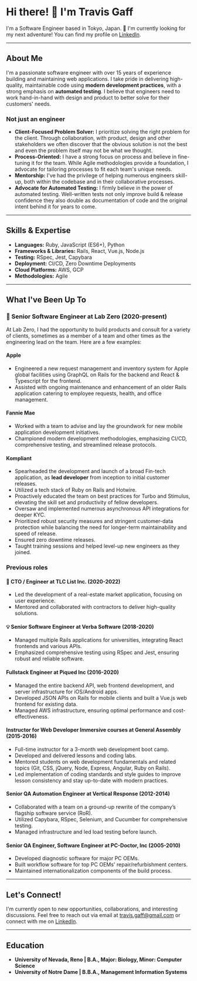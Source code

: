 
<!--
- 🔭 I’m currently working on ...
- 🌱 I’m currently learning ...
- 👯 I’m looking to collaborate on ...
- 🤔 I’m looking for help with ...
- 💬 Ask me about ...
- 📫 How to reach me: ...
- 😄 Pronouns: ...
- ⚡ Fun fact: ...
-->

# Hi there! 👋 I'm Travis Gaff

I'm a Software Engineer based in Tokyo, Japan. 🗾 I'm currently looking for my next adventure!  You can find my profile on [LinkedIn](https://www.linkedin.com/in/travisgaff).

---

## About Me

I'm a passionate software engineer with over 15 years of experience building and maintaining web applications. I take pride in delivering high-quality, maintainable code using **modern development practices**, with a strong emphasis on **automated testing**. I believe that engineers need to work hand-in-hand with design and product to better solve for their customers' needs.

### Not just an engineer

- **Client-Focused Problem Solver:** I prioritize solving the right problem for the client. Through collaboration, with product, design and other stakeholders we often discover that the obvious solution is not the best and even the problem itself may not be what we thought.
- **Process-Oriented:** I have a strong focus on process and believe in fine-tuning it for the team. While Agile methodologies provide a foundation, I advocate for tailoring processes to fit each team's unique needs.
- **Mentorship:** I've had the privilege of helping numerous engineers skill-up, both within the codebase and in their collaborative processes.
- **Advocate for Automated Testing:** I firmly believe in the power of automated testing. Well-written tests not only improve build & release confidence they also double as documentation of code and the original intent behind it for years to come.

---

## Skills & Expertise

- **Languages:** Ruby, JavaScript (ES6+), Python
- **Frameworks & Libraries:** Rails, React, Vue.js, Node.js
- **Testing:** RSpec, Jest, Capybara
- **Deployment:** CI/CD, Zero Downtime Deployments
- **Cloud Platforms:** AWS, GCP
- **Methodologies:** Agile

---

## What I've Been Up To

### 🚀 Senior Software Engineer at Lab Zero (2020-present)

At Lab Zero, I had the opportunity to build products and consult for a variety of clients, sometimes as a member of a team and other times as the engineering lead on the team.  Here are a few examples:

#### Apple

- Engineered a new request management and inventory system for Apple global facilities using GraphQL on Rails for the backend and React & Typescript for the frontend.
- Assisted with ongoing maintenance and enhancement of an older Rails application catering to employee requests, health, and office management.

#### Fannie Mae

- Worked with a team to advise and lay the groundwork for new mobile application development initiatives.
- Championed modern development methodologies, emphasizing CI/CD, comprehensive testing, and streamlined release protocols.

#### Kompliant

- Spearheaded the development and launch of a broad Fin-tech application, as **lead developer** from inception to initial customer releases.
- Utilized a tech stack of Ruby on Rails and Hotwire.
- Proactively educated the team on best practices for Turbo and Stimulus, elevating the skill set and productivity of fellow developers.
- Oversaw and implemented numerous asynchronous API integrations for deeper KYC.
- Prioritized robust security measures and stringent customer-data protection while balancing the need for longer-term maintainability and speed of release.
- Ensured zero downtime releases.
- Taught training sessions and helped level-up new engineers as they joined.

### Previous roles

#### 🌟 CTO / Engineer at TLC List Inc. (2020-2022)

- Led the development of a real-estate market application, focusing on user experience.
- Mentored and collaborated with contractors to deliver high-quality solutions.

#### 💡 Senior Software Engineer at Verba Software (2018-2020)

- Managed multiple Rails applications for universities, integrating React frontends and various APIs.
- Emphasized comprehensive testing using RSpec and Jest, ensuring robust and reliable software.

#### Fullstack Engineer at Piqued Inc (2016-2020)

- Managed the entire backend API, web frontend development, and server infrastructure for iOS/Android apps.
- Developed JSON APIs on Rails for mobile clients and built a Vue.js web frontend for existing data.
- Managed AWS infrastructure, ensuring optimal performance and cost-effectiveness.

#### Instructor for Web Developer Immersive courses at General Assembly (2015-2016)

- Full-time instructor for a 3-month web development boot camp.
- Developed and delivered lessons and coding labs.
- Mentored students on web development fundamentals and related topics (Git, CSS, jQuery, Node, Express, Angular, Ruby on Rails).
- Led implementation of coding standards and style guides to improve lesson consistency and stay up-to-date with modern practices.

#### Senior QA Automation Engineer at Vertical Response (2012-2014)

- Collaborated with a team on a ground-up rewrite of the company’s flagship software service (RoR).
- Utilized Capybara, RSpec, Selenium, and Cucumber for comprehensive testing.
- Managed infrastructure and led load testing before launch.

#### Senior QA Engineer, Software Engineer at PC-Doctor, Inc (2005-2010)

- Developed diagnostic software for major PC OEMs.
- Built workflow software for top PC OEMs' repair/refurbishment centers.
- Maintained internationalization components of the build process.

---

## Let's Connect!

I'm currently open to new opportunities, collaborations, and interesting discussions. Feel free to reach out via email at travis.gaff@gmail.com or connect with me on [LinkedIn](https://www.linkedin.com/in/travisgaff).

---

## Education

- **University of Nevada, Reno | B.A., Major: Biology, Minor: Computer Science**
- **University of Notre Dame | B.B.A., Management Information Systems**

